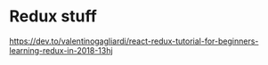 # Redux stuff

https://dev.to/valentinogagliardi/react-redux-tutorial-for-beginners-learning-redux-in-2018-13hj